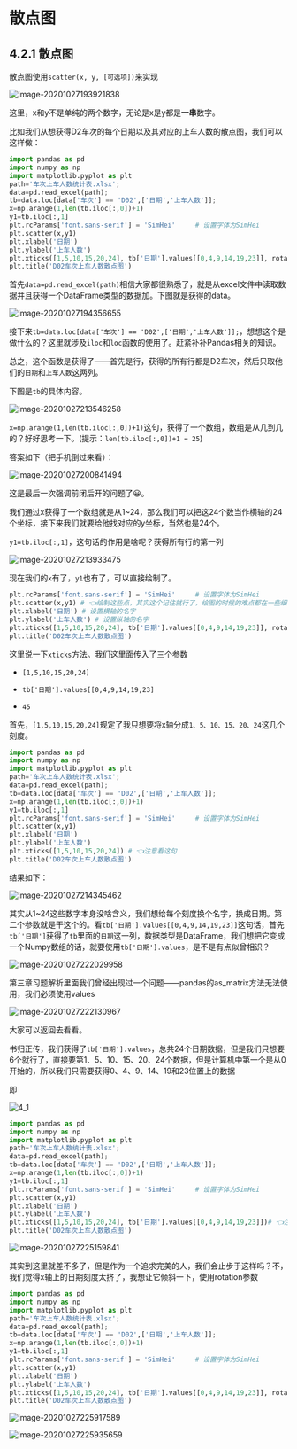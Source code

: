# 散点图

## 4.2.1 散点图

散点图使用`scatter(x, y, [可选项])`来实现

![image-20201027193921838](散点图.assets/image-20201027193921838.png)

这里，x和y不是单纯的两个数字，无论是x是y都是**一串**数字。

比如我们从想获得D2车次的每个日期以及其对应的上车人数的散点图，我们可以这样做：

```python
import pandas as pd
import numpy as np
import matplotlib.pyplot as plt
path='车次上车人数统计表.xlsx';
data=pd.read_excel(path);
tb=data.loc[data['车次'] == 'D02',['日期','上车人数']];
x=np.arange(1,len(tb.iloc[:,0])+1)
y1=tb.iloc[:,1]
plt.rcParams['font.sans-serif'] = 'SimHei'     # 设置字体为SimHei 
plt.scatter(x,y1)
plt.xlabel('日期')
plt.ylabel('上车人数')
plt.xticks([1,5,10,15,20,24], tb['日期'].values[[0,4,9,14,19,23]], rotation = 45)
plt.title('D02车次上车人数散点图')
```

首先`data=pd.read_excel(path)`相信大家都很熟悉了，就是从excel文件中读取数据并且获得一个DataFrame类型的数据加。下图就是获得的data。

![image-20201027194356655](散点图.assets/image-20201027194356655.png)

接下来`tb=data.loc[data['车次'] == 'D02',['日期','上车人数']];`，想想这个是做什么的？这里就涉及`iloc`和`loc`函数的使用了。赶紧补补Pandas相关的知识。

总之，这个函数是获得了——首先是行，获得的所有行都是D2车次，然后只取他们的`日期`和`上车人数`这两列。

下图是`tb`的具体内容。

![image-20201027213546258](散点图.assets/image-20201027213546258.png)

`x=np.arange(1,len(tb.iloc[:,0])+1)`这句，获得了一个数组，数组是从几到几的？好好思考一下。(提示：`len(tb.iloc[:,0])+1 = 25`)

答案如下（把手机倒过来看）：

![image-20201027200841494](散点图.assets/image-20201027200841494.png)

这是最后一次强调前闭后开的问题了😀。

我们通过x获得了一个数组就是从1~24，那么我们可以把这24个数当作横轴的24个坐标，接下来我们就要给他找对应的y坐标，当然也是24个。

`y1=tb.iloc[:,1]`，这句话的作用是啥呢？获得所有行的第一列

![image-20201027213933475](散点图.assets/image-20201027213933475.png)



现在我们的`x`有了，`y1`也有了，可以直接绘制了。

```python
plt.rcParams['font.sans-serif'] = 'SimHei'     # 设置字体为SimHei 
plt.scatter(x,y1) # 👈绘制这些点，其实这个记住就行了，绘图的时候的难点都在一些细节上👀
plt.xlabel('日期') # 设置横轴的名字
plt.ylabel('上车人数') # 设置纵轴的名字
plt.xticks([1,5,10,15,20,24], tb['日期'].values[[0,4,9,14,19,23]], rotation = 45)
plt.title('D02车次上车人数散点图')
```

这里说一下`xticks`方法。我们这里面传入了三个参数

+ `[1,5,10,15,20,24]`

+ `tb['日期'].values[[0,4,9,14,19,23]`

+ `45`

首先，`[1,5,10,15,20,24]`规定了我只想要将x轴分成`1、5、10、15、20、24`这几个刻度。

```python
import pandas as pd
import numpy as np
import matplotlib.pyplot as plt
path='车次上车人数统计表.xlsx';
data=pd.read_excel(path);
tb=data.loc[data['车次'] == 'D02',['日期','上车人数']];
x=np.arange(1,len(tb.iloc[:,0])+1)
y1=tb.iloc[:,1]
plt.rcParams['font.sans-serif'] = 'SimHei'     # 设置字体为SimHei 
plt.scatter(x,y1)
plt.xlabel('日期')
plt.ylabel('上车人数')
plt.xticks([1,5,10,15,20,24]) # 👈注意看这句
plt.title('D02车次上车人数散点图')
```

结果如下：

![image-20201027214345462](散点图.assets/image-20201027214345462.png)

其实从1~24这些数字本身没啥含义，我们想给每个刻度换个名字，换成日期。第二个参数就是干这个的。看`tb['日期'].values[[0,4,9,14,19,23]]`这句话，首先`tb['日期']`获得了`tb`里面的`日期`这一列，数据类型是DataFrame，我们想把它变成一个Numpy数组的话，就要使用`tb['日期'].values`，是不是有点似曾相识？

![image-20201027222029958](散点图.assets/image-20201027222029958.png)

第三章习题解析里面我们曾经出现过一个问题——pandas的as_matrix方法无法使用，我们必须使用values

![image-20201027222130967](散点图.assets/image-20201027222130967.png)

大家可以返回去看看。



书归正传，我们获得了`tb['日期'].values`，总共24个日期数据，但是我们只想要6个就行了，直接要第1、5、10、15、20、24个数据，但是计算机中第一个是从0开始的，所以我们只需要获得0、4、9、14、19和23位置上的数据

即

![4_1](散点图.assets/4_1.png)

```python
import pandas as pd
import numpy as np
import matplotlib.pyplot as plt
path='车次上车人数统计表.xlsx';
data=pd.read_excel(path);
tb=data.loc[data['车次'] == 'D02',['日期','上车人数']];
x=np.arange(1,len(tb.iloc[:,0])+1)
y1=tb.iloc[:,1]
plt.rcParams['font.sans-serif'] = 'SimHei'     # 设置字体为SimHei 
plt.scatter(x,y1)
plt.xlabel('日期')
plt.ylabel('上车人数')
plt.xticks([1,5,10,15,20,24], tb['日期'].values[[0,4,9,14,19,23]])# 👈注意看这句
plt.title('D02车次上车人数散点图')
```

![image-20201027225159841](散点图.assets/image-20201027225159841.png)

其实到这里就差不多了，但是作为一个追求完美的人，我们会止步于这样吗？不，我们觉得x轴上的日期刻度太挤了，我想让它倾斜一下，使用rotation参数

```python
import pandas as pd
import numpy as np
import matplotlib.pyplot as plt
path='车次上车人数统计表.xlsx';
data=pd.read_excel(path);
tb=data.loc[data['车次'] == 'D02',['日期','上车人数']];
x=np.arange(1,len(tb.iloc[:,0])+1)
y1=tb.iloc[:,1]
plt.rcParams['font.sans-serif'] = 'SimHei'     # 设置字体为SimHei 
plt.scatter(x,y1)
plt.xlabel('日期')
plt.ylabel('上车人数')
plt.xticks([1,5,10,15,20,24], tb['日期'].values[[0,4,9,14,19,23]], rotation = 45)# 👈注意看这句
plt.title('D02车次上车人数散点图')
```

![image-20201027225917589](散点图.assets/image-20201027225917589.png)

![image-20201027225935659](散点图.assets/image-20201027225935659.png)

